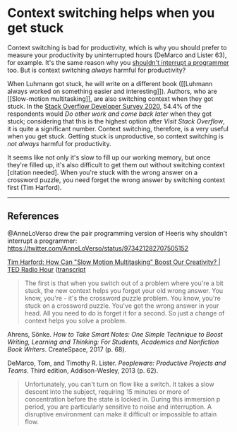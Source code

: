 # Context switching helps when you get stuck
Context switching is bad for productivity, which is why you should prefer to measure your productivity by uninterrupted hours (DeMarco and Lister 63),  for example. It's the same reason why you [shouldn't interrupt a programmer](https://heeris.id.au/2013/this-is-why-you-shouldnt-interrupt-a-programmer/) too. But is context switching *always* harmful for productivity?

When Luhmann got stuck, he will write on a different book ([[Luhmann always worked on something easier and interesting]]). Authors, who are [[Slow-motion multitasking]], are also switching context when they got stuck. In the [Stack Overflow Developer Survey 2020](https://insights.stackoverflow.com/survey/2020#technology-what-do-you-do-when-you-get-stuck), 54.4% of the respondents would *Do other work and come back later* when they got stuck; considering that this is the highest option after *Visit Stack Overflow*, it is quite a significant number. Context switching, therefore, is a very useful when you get stuck. Getting stuck is unproductive, so context switching is *not always* harmful for productivity.

It seems like not only it's slow to fill up our working memory, but once they're filled up, it's also difficult to get them out without switching context [citation needed]. When you're stuck with the wrong answer on a crossword puzzle, you need forget the wrong answer by switching context first (Tim Harford). 
	
---
## References
@AnneLoVerso drew the pair programming version of Heeris why shouldn't interrupt a programmer: https://twitter.com/AnneLoVerso/status/973421282707505152

 [Tim Harford: How Can "Slow Motion Multitasking" Boost Our Creativity?  | TED Radio Hour](https://www.npr.org/2019/05/10/719575727/tim-harford-how-can-slow-motion-multitasking-boost-our-creativity) ([transcript](https://www.npr.org/transcripts/719575727)
> The first is that when you switch out of a problem where you're a bit stuck, the new context helps you forget your old wrong answer. You know, you're - it's the crossword puzzle problem. You know, you're stuck on a crossword puzzle. You've got the wrong answer in your head. All you need to do is forget it for a second. So just a change of context helps you solve a problem.

Ahrens, Sönke. *How to Take Smart Notes: One Simple Technique to Boost Writing, Learning and Thinking: For Students, Academics and Nonfiction Book Writers*. CreateSpace, 2017 (p. 68).

DeMarco, Tom, and Timothy R. Lister. *Peopleware: Productive Projects and Teams*. Third edition, Addison-Wesley, 2013 (p. 62).
> Unfortunately, you can't turn on flow like a switch. It takes a slow descent into the subject, requiring 15 minutes or more of concentration before the state is locked in. During this immersion p period, you are particularly sensitive to noise and interruption. A disruptive environment can make it difficult or impossible to attain flow.

<!-- #evergreen #productivity -->

<!-- {BearID:EA0842D9-B6B6-4919-B23D-71F8499B0A98-464-00002DB1A8287A2B} -->
